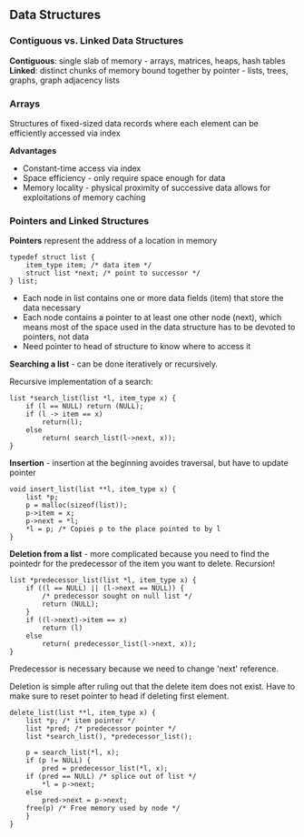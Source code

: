 ## Data Structures

### Contiguous vs. Linked Data Structures

**Contiguous**: single slab of memory - arrays, matrices, heaps, hash tables
**Linked**: distinct chunks of memory bound together by pointer - lists, trees, graphs, graph adjacency lists

### Arrays

Structures of fixed-sized data records where each element can be efficiently accessed via index

**Advantages**

- Constant-time access via index
- Space efficiency - only require space enough for data
- Memory locality - physical proximity of successive data allows for exploitations of memory caching

### Pointers and Linked Structures

**Pointers** represent the address of a location in memory

```
typedef struct list {
    item_type item; /* data item */
    struct list *next; /* point to successor */
} list;
```

- Each node in list contains one or more data fields (item) that store the data necessary
- Each node contains a pointer to at least one other node (next), which means most of the space used in the data structure has to be devoted to pointers, not data
- Need pointer to head of structure to know where to access it

**Searching a list** - can be done iteratively or recursively.

Recursive implementation of a search:

```
list *search_list(list *l, item_type x) {
    if (l == NULL) return (NULL);
    if (l -> item == x)
        return(l);
    else
        return( search_list(l->next, x));
}
```

**Insertion** - insertion at the beginning avoides traversal, but have to update pointer

```
void insert_list(list **l, item_type x) {
    list *p;
    p = malloc(sizeof(list));
    p->item = x;
    p->next = *l;
    *l = p; /* Copies p to the place pointed to by l
}
```

**Deletion from a list** - more complicated because you need to find the pointedr for the predecessor of the item you want to delete. Recursion!

```
list *predecessor_list(list *l, item_type x) {
    if ((l == NULL) || (l->next == NULL)) {
        /* predecessor sought on null list */
        return (NULL);
    }
    if ((l->next)->item == x)
        return (l)
    else
        return( predecessor_list(l->next, x));
}
```

Predecessor is necessary because we need to change 'next' reference.

Deletion is simple after ruling out that the delete item does not exist. Have to make sure to reset pointer to head if deleting first element.

```
delete_list(list **l, item_type x) {
    list *p; /* item pointer */
    list *pred; /* predecessor pointer */
    list *search_list(), *predecessor_list();

    p = search_list(*l, x);
    if (p != NULL) {
        pred = predecessor_list(*l, x);
    if (pred == NULL) /* splice out of list */
        *l = p->next;
    else
        pred->next = p->next;
    free(p) /* Free memory used by node */
    }
}
```
